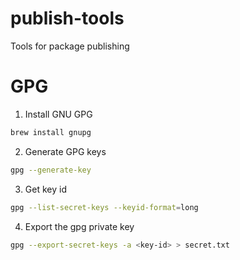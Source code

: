 # publish-tools
Tools for package publishing

# GPG

1. Install GNU GPG

```bash
brew install gnupg
```

2. Generate GPG keys

```bash
gpg --generate-key
```

3. Get key id

```bash
gpg --list-secret-keys --keyid-format=long
```

4. Export the gpg private key

```bash
gpg --export-secret-keys -a <key-id> > secret.txt
```

